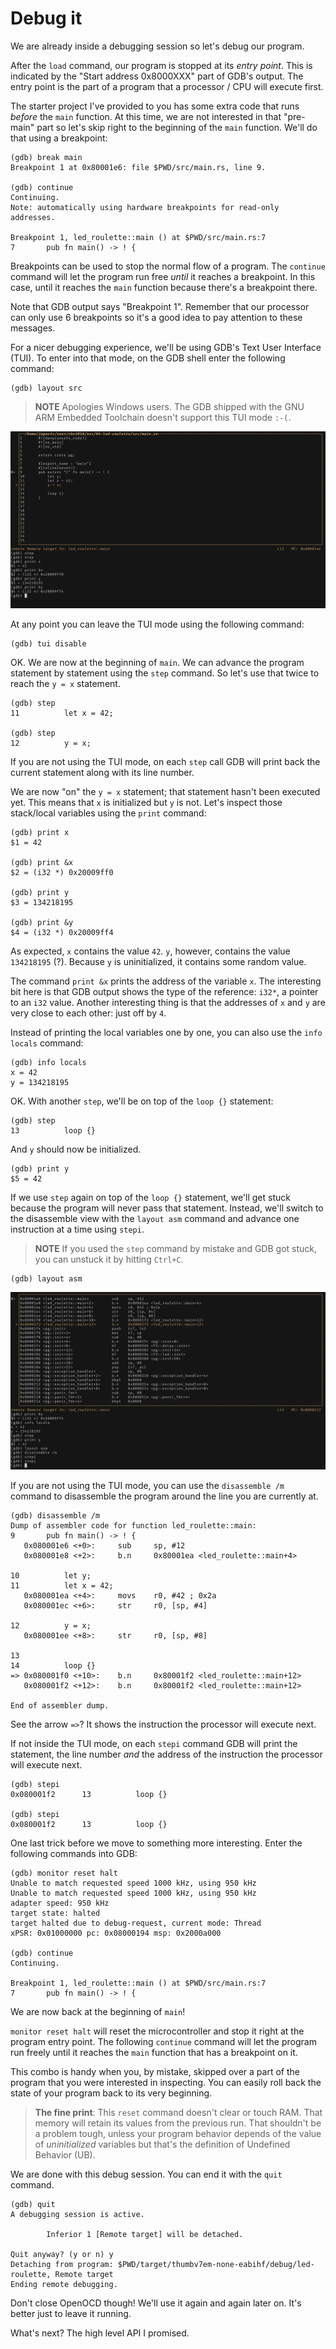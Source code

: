 # Debug it

We are already inside a debugging session so let's debug our program.

After the `load` command, our program is stopped at its *entry point*. This is
indicated by the "Start address 0x8000XXX" part of GDB's output. The entry point
is the part of a program that a processor / CPU will execute first.

The starter project I've provided to you has some extra code that runs *before*
the `main` function. At this time, we are not interested in that "pre-main"
part so let's skip right to the beginning of the `main` function. We'll do that
using a breakpoint:

```
(gdb) break main
Breakpoint 1 at 0x80001e6: file $PWD/src/main.rs, line 9.

(gdb) continue
Continuing.
Note: automatically using hardware breakpoints for read-only addresses.

Breakpoint 1, led_roulette::main () at $PWD/src/main.rs:7
7       pub fn main() -> ! {
```

Breakpoints can be used to stop the normal flow of a program. The `continue`
command will let the program run free *until* it reaches a breakpoint. In this
case, until it reaches the `main` function because there's a breakpoint there.

Note that GDB output says "Breakpoint 1". Remember that our processor can only
use 6 breakpoints so it's a good idea to pay attention to these messages.

For a nicer debugging experience, we'll be using GDB's Text User Interface
(TUI). To enter into that mode, on the GDB shell enter the following command:

```
(gdb) layout src
```

> **NOTE** Apologies Windows users. The GDB shipped with the GNU ARM Embedded
> Toolchain doesn't support this TUI mode `:-(`.

![GDB session](assets/gdb-layout-src.png "GDB TUI")

At any point you can leave the TUI mode using the following command:

```
(gdb) tui disable
```

OK. We are now at the beginning of `main`. We can advance the program statement
by statement using the `step` command. So let's use that twice to reach the `y =
x` statement.

```
(gdb) step
11          let x = 42;

(gdb) step
12          y = x;
```

If you are not using the TUI mode, on each `step` call GDB will print back the
current statement along with its line number.

We are now "on" the `y = x` statement; that statement hasn't been executed yet.
This means that `x` is initialized but `y` is not. Let's inspect those
stack/local variables using the `print` command:

```
(gdb) print x
$1 = 42

(gdb) print &x
$2 = (i32 *) 0x20009ff0

(gdb) print y
$3 = 134218195

(gdb) print &y
$4 = (i32 *) 0x20009ff4
```

As expected, `x` contains the value `42`. `y`, however, contains the value
`134218195` (?). Because `y` is uninitialized, it contains some random value.

The command `print &x` prints the address of the variable `x`. The interesting
bit here is that GDB output shows the type of the reference: `i32*`, a pointer
to an `i32` value. Another interesting thing is that the addresses of `x` and
`y` are very close to each other: just off by `4`.

Instead of printing the local variables one by one, you can also use the `info
locals` command:

```
(gdb) info locals
x = 42
y = 134218195
```

OK. With another `step`, we'll be on top of the `loop {}` statement:

```
(gdb) step
13          loop {}
```

And `y` should now be initialized.

```
(gdb) print y
$5 = 42
```

If we use `step` again on top of the `loop {}` statement, we'll get stuck
because the program will never pass that statement. Instead, we'll switch to the
disassemble view with the `layout asm` command and advance one instruction at a
time using `stepi`.

> **NOTE** If you used the `step` command by mistake and GDB got stuck, you can
> unstuck it by hitting `Ctrl+C`.

```
(gdb) layout asm
```

![GDB session](assets/gdb-layout-asm.png "GDB disassemble")

If you are not using the TUI mode, you can use the `disassemble /m` command to
disassemble the program around the line you are currently at.

```
(gdb) disassemble /m
Dump of assembler code for function led_roulette::main:
9       pub fn main() -> ! {
   0x080001e6 <+0>:     sub     sp, #12
   0x080001e8 <+2>:     b.n     0x80001ea <led_roulette::main+4>

10          let y;
11          let x = 42;
   0x080001ea <+4>:     movs    r0, #42 ; 0x2a
   0x080001ec <+6>:     str     r0, [sp, #4]

12          y = x;
   0x080001ee <+8>:     str     r0, [sp, #8]

13
14          loop {}
=> 0x080001f0 <+10>:    b.n     0x80001f2 <led_roulette::main+12>
   0x080001f2 <+12>:    b.n     0x80001f2 <led_roulette::main+12>

End of assembler dump.
```

See the arrow `=>`? It shows the instruction the processor will execute next.

If not inside the TUI mode, on each `stepi` command GDB will print the
statement, the line number *and* the address of the instruction the processor
will execute next.

```
(gdb) stepi
0x080001f2      13          loop {}

(gdb) stepi
0x080001f2      13          loop {}
```

One last trick before we move to something more interesting. Enter the following
commands into GDB:

```
(gdb) monitor reset halt
Unable to match requested speed 1000 kHz, using 950 kHz
Unable to match requested speed 1000 kHz, using 950 kHz
adapter speed: 950 kHz
target state: halted
target halted due to debug-request, current mode: Thread
xPSR: 0x01000000 pc: 0x08000194 msp: 0x2000a000

(gdb) continue
Continuing.

Breakpoint 1, led_roulette::main () at $PWD/src/main.rs:7
7       pub fn main() -> ! {
```

We are now back at the beginning of `main`!

`monitor reset halt` will reset the microcontroller and stop it right at the
program entry point. The following `continue` command will let the program run
freely until it reaches the `main` function that has a breakpoint on it.

This combo is handy when you, by mistake, skipped over a part of the program
that you were interested in inspecting. You can easily roll back the state of
your program back to its very beginning.

> **The fine print**: This `reset` command doesn't clear or touch RAM. That
> memory will retain its values from the previous run. That shouldn't be a
> problem tough, unless your program behavior depends of the value of
> *uninitialized* variables but that's the definition of Undefined Behavior
> (UB).

We are done with this debug session. You can end it with the `quit` command.

```
(gdb) quit
A debugging session is active.

        Inferior 1 [Remote target] will be detached.

Quit anyway? (y or n) y
Detaching from program: $PWD/target/thumbv7em-none-eabihf/debug/led-roulette, Remote target
Ending remote debugging.
```

Don't close OpenOCD though! We'll use it again and again later on. It's better
just to leave it running.

What's next? The high level API I promised.

